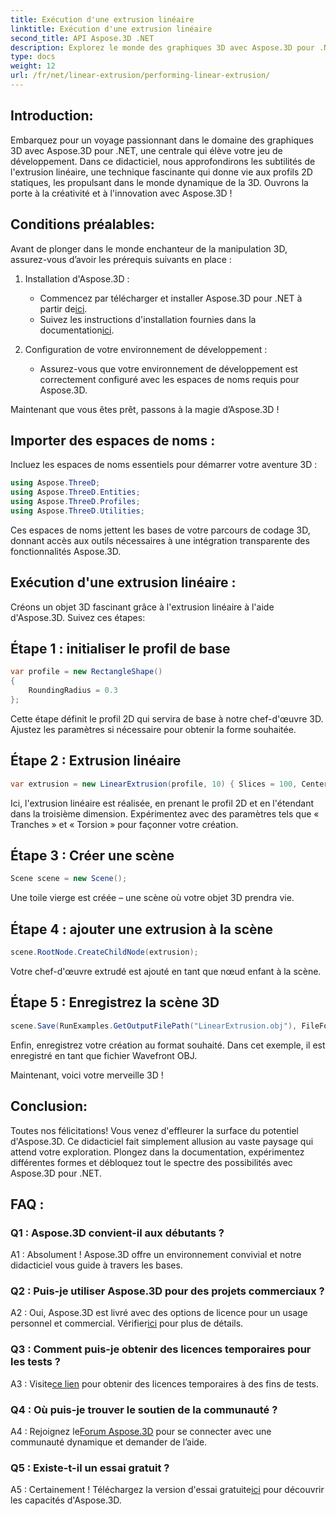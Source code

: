 ```yaml
---
title: Exécution d'une extrusion linéaire
linktitle: Exécution d'une extrusion linéaire
second_title: API Aspose.3D .NET
description: Explorez le monde des graphiques 3D avec Aspose.3D pour .NET. Réalisation d'une extrusion linéaire dans ce guide étape par étape.
type: docs
weight: 12
url: /fr/net/linear-extrusion/performing-linear-extrusion/
---
```

## Introduction:

Embarquez pour un voyage passionnant dans le domaine des graphiques 3D avec Aspose.3D pour .NET, une centrale qui élève votre jeu de développement. Dans ce didacticiel, nous approfondirons les subtilités de l'extrusion linéaire, une technique fascinante qui donne vie aux profils 2D statiques, les propulsant dans le monde dynamique de la 3D. Ouvrons la porte à la créativité et à l'innovation avec Aspose.3D !

## Conditions préalables:

Avant de plonger dans le monde enchanteur de la manipulation 3D, assurez-vous d’avoir les prérequis suivants en place :

1. Installation d'Aspose.3D :
   -  Commencez par télécharger et installer Aspose.3D pour .NET à partir de[ici](https://releases.aspose.com/3d/net/).
   -  Suivez les instructions d'installation fournies dans la documentation[ici](https://reference.aspose.com/3d/net/).

2. Configuration de votre environnement de développement :
   - Assurez-vous que votre environnement de développement est correctement configuré avec les espaces de noms requis pour Aspose.3D.

Maintenant que vous êtes prêt, passons à la magie d’Aspose.3D !

## Importer des espaces de noms :

Incluez les espaces de noms essentiels pour démarrer votre aventure 3D :

```csharp
using Aspose.ThreeD;
using Aspose.ThreeD.Entities;
using Aspose.ThreeD.Profiles;
using Aspose.ThreeD.Utilities;
```

Ces espaces de noms jettent les bases de votre parcours de codage 3D, donnant accès aux outils nécessaires à une intégration transparente des fonctionnalités Aspose.3D.

## Exécution d'une extrusion linéaire :

Créons un objet 3D fascinant grâce à l'extrusion linéaire à l'aide d'Aspose.3D. Suivez ces étapes:

## Étape 1 : initialiser le profil de base
```csharp
var profile = new RectangleShape()
{
    RoundingRadius = 0.3
};
```

Cette étape définit le profil 2D qui servira de base à notre chef-d'œuvre 3D. Ajustez les paramètres si nécessaire pour obtenir la forme souhaitée.

## Étape 2 : Extrusion linéaire
```csharp
var extrusion = new LinearExtrusion(profile, 10) { Slices = 100, Center = true, Twist = 360, TwistOffset = new Vector3(10, 0, 0) };
```

Ici, l'extrusion linéaire est réalisée, en prenant le profil 2D et en l'étendant dans la troisième dimension. Expérimentez avec des paramètres tels que « Tranches » et « Torsion » pour façonner votre création.

## Étape 3 : Créer une scène
```csharp
Scene scene = new Scene();
```

Une toile vierge est créée – une scène où votre objet 3D prendra vie.

## Étape 4 : ajouter une extrusion à la scène
```csharp
scene.RootNode.CreateChildNode(extrusion);
```

Votre chef-d'œuvre extrudé est ajouté en tant que nœud enfant à la scène.

## Étape 5 : Enregistrez la scène 3D
```csharp
scene.Save(RunExamples.GetOutputFilePath("LinearExtrusion.obj"), FileFormat.WavefrontOBJ);
```

Enfin, enregistrez votre création au format souhaité. Dans cet exemple, il est enregistré en tant que fichier Wavefront OBJ.

Maintenant, voici votre merveille 3D !

## Conclusion:

Toutes nos félicitations! Vous venez d'effleurer la surface du potentiel d'Aspose.3D. Ce didacticiel fait simplement allusion au vaste paysage qui attend votre exploration. Plongez dans la documentation, expérimentez différentes formes et débloquez tout le spectre des possibilités avec Aspose.3D pour .NET.

## FAQ :

### Q1 : Aspose.3D convient-il aux débutants ?

A1 : Absolument ! Aspose.3D offre un environnement convivial et notre didacticiel vous guide à travers les bases.

### Q2 : Puis-je utiliser Aspose.3D pour des projets commerciaux ?

 A2 : Oui, Aspose.3D est livré avec des options de licence pour un usage personnel et commercial. Vérifier[ici](https://purchase.aspose.com/buy) pour plus de détails.

### Q3 : Comment puis-je obtenir des licences temporaires pour les tests ?

 A3 : Visite[ce lien](https://purchase.aspose.com/temporary-license/) pour obtenir des licences temporaires à des fins de tests.

### Q4 : Où puis-je trouver le soutien de la communauté ?

 A4 : Rejoignez le[Forum Aspose.3D](https://forum.aspose.com/c/3d/18) pour se connecter avec une communauté dynamique et demander de l’aide.

### Q5 : Existe-t-il un essai gratuit ?

 A5 : Certainement ! Téléchargez la version d'essai gratuite[ici](https://releases.aspose.com/) pour découvrir les capacités d'Aspose.3D.